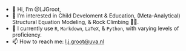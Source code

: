 - 👋 Hi, I’m @LJGroot,
- 👀 I’m interested in Child Develoment \& Education, (Meta-Analytical) Structural Equation Modeling, \& Rock Climbing 🧗‍♂️.
- 🌱 I currently use `R`, `Markdown`, `LaTeX`, \& `Python`, with varying levels of proficiency.
- 📫 How to reach me: l.j.groot@uva.nl

<!---
LJGroot/LJGroot is a ✨ special ✨ repository because its `README.md` (this file) appears on your GitHub profile.
You can click the Preview link to take a look at your changes.
--->
